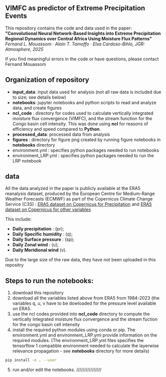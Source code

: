 ## VIMFC as predictor of Extreme Precipitation Events

This repository contains the code and data used in the paper:
**"Convolutional Neural Network-Based Insights into Extreme Precipitation Regional Dynamics over Central Africa Using Moisture Flux Patterns"**
*Fernand L. Mouassom · Alain T. Tamoffo · Elsa Cardoso-Bihlo, JGR: Atmosphere, 2025*

If you find meaningful errors in the code or have questions, please contact Fernand Mouassom 

## Organization of repository 
* **input_data**: input data used for analysis (not all raw data is included due to size; see details below)
* **notebooks**: jupyter notebooks and python scripts to read and analyze data, and create figures
* **ncl_code** : directory for codes used to calculate vertically integrated moisture flux convergence (VIMFC), and the stream function for the Congo basin cell intensity. This was done using **ncl** for reasons of efficiency and speed compared to **Python**.
* **processed_data**: processed data from analysis
* **figures** :  directory for figure png created by running figure notebooks in **notebooks** directory
* environment.yml : specifies python packages needed to run notebooks
* environment_LRP.yml : specifies python packages needed to run the LRP notebook

## data
All the data analyzed in the paper is publicly available at the ERA5 reanalysis dataset, produced by the European Centre for Medium-Range Weather Forecasts (ECMWF) as part of the Copernicus Climate Change Service (C3S) : [ERA5 dataset on Copernicus for Precipitation](https://cds.climate.copernicus.eu/datasets/reanalysis-era5-single-levels?tab=overview) and [ERA5 dataset on Copernicus for other variables](https://cds.climate.copernicus.eu/datasets/reanalysis-era5-pressure-levels?tab=overview)

This include:

* **Daily precipitation** : (pr);
* **Daily Specific humidity** : (q);
* **Daily Surface pressure** : (sp);
* **Daily Zonal wind** : (u); 
* **Daily Meridional wind** (v).
 
Due to the large size of the raw data, they have not been uploaded in this repositry 

## Steps to run the notebooks:
1. download this repository  
2. download all the variables listed  above from ERA5 from 1984-2023 (the variables q, u, v have to be dowloaded for the pressure level available on ERA5. 
3. use the ncl codes provided into **ncl_code** directory to compute the vertically Integrated moisture flux convergence and the stream fuction for the congo basin cell intensity
4. install the required python modules using conda or pip. The environment.yml and environment_LRP.yml provide information on the required modules. (The environment_LRP.yml files specifies the tensorflow 1 compatible environment needed to calculate the layerwise relevance propagation - see **notebooks** directory for more details) 
```bash
pip install -e . --user
```
5. run and/or edit the notebooks. ////////////////
